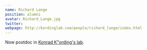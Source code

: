 ```yaml
---
name: Richard Lange
position: alumni
avatar: Richard_Lange.jpg
twitter: 
webpage: http://kordinglab.com/people/richard_lange/index.html
---
```


Now postdoc in <a href="http://kordinglab.com/">Konrad K\"ording's lab</a>.
